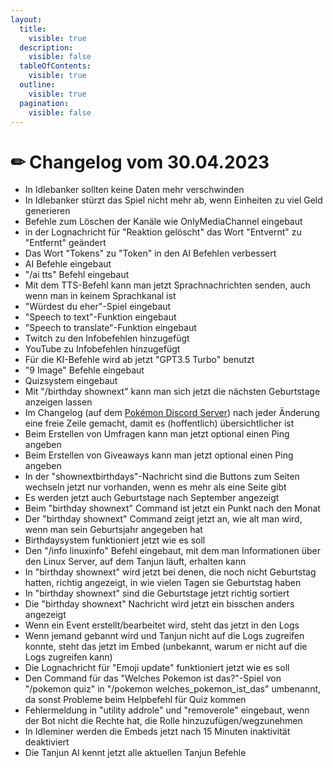 ```yaml
---
layout:
  title:
    visible: true
  description:
    visible: false
  tableOfContents:
    visible: true
  outline:
    visible: true
  pagination:
    visible: false
---
```


# ✏ Changelog vom 30.04.2023

* In Idlebanker sollten keine Daten mehr verschwinden
* In Idlebanker stürzt das Spiel nicht mehr ab, wenn Einheiten zu viel Geld generieren
* Befehle zum Löschen der Kanäle wie OnlyMediaChannel eingebaut
* in der Lognachricht für "Reaktion gelöscht" das Wort "Entvernt" zu "Entfernt" geändert
* Das Wort "Tokens" zu "Token" in den AI Befehlen verbessert
* AI Befehle eingebaut
* "/ai tts" Befehl eingebaut
* Mit dem TTS-Befehl kann man jetzt Sprachnachrichten senden, auch wenn man in keinem Sprachkanal ist
* "Würdest du eher"-Spiel eingebaut
* "Speech to text"-Funktion eingebaut
* "Speech to translate"-Funktion eingebaut
* Twitch zu den Infobefehlen hinzugefügt
* YouTube zu Infobefehlen hinzugefügt
* Für die KI-Befehle wird ab jetzt "GPT3.5 Turbo" benutzt
* "9 Image" Befehle eingebaut
* Quizsystem eingebaut
* Mit "/birthday shownext" kann man sich jetzt die nächsten Geburtstage anzeigen lassen
* Im Changelog (auf dem [Pokémon Discord Server](https://r.arion2000.xyz/discord/pokemon/invite/vanity)) nach jeder Änderung eine freie Zeile gemacht, damit es (hoffentlich) übersichtlicher ist
* Beim Erstellen von Umfragen kann man jetzt optional einen Ping angeben
* Beim Erstellen von Giveaways kann man jetzt optional einen Ping angeben
* In der "shownextbirthdays"-Nachricht sind die Buttons zum Seiten wechseln jetzt nur vorhanden, wenn es mehr als eine Seite gibt
* Es werden jetzt auch Geburtstage nach September angezeigt
* Beim "birthday shownext" Command ist jetzt ein Punkt nach den Monat
* Der "birthday shownext" Command zeigt jetzt an, wie alt man wird, wenn man sein Geburtsjahr angegeben hat
* Birthdaysystem funktioniert jetzt wie es soll
* Den "/info linuxinfo" Befehl eingebaut, mit dem man Informationen über den Linux Server, auf dem Tanjun läuft, erhalten kann
* In "birthday shownext" wird jetzt bei denen, die noch nicht Geburtstag hatten, richtig angezeigt, in wie vielen Tagen sie Geburtstag haben
* In "birthday shownext" sind die Geburtstage jetzt richtig sortiert
* Die "birthday shownext" Nachricht wird jetzt ein bisschen anders angezeigt
* Wenn ein Event erstellt/bearbeitet wird, steht das jetzt in den Logs
* Wenn jemand gebannt wird und Tanjun nicht auf die Logs zugreifen konnte, steht das jetzt im Embed (unbekannt, warum er nicht auf die Logs zugreifen kann)
* Die Lognachricht für "Emoji update" funktioniert jetzt wie es soll
* Den Command für das "Welches Pokemon ist das?"-Spiel von "/pokemon quiz" in "/pokemon welches\_pokemon\_ist\_das" umbenannt, da sonst Probleme beim Helpbefehl für Quiz kommen
* Fehlermeldung in "utility addrole" und "removerole" eingebaut, wenn der Bot nicht die Rechte hat, die Rolle hinzuzufügen/wegzunehmen
* In Idleminer werden die Embeds jetzt nach 15 Minuten inaktivität deaktiviert
* Die Tanjun AI kennt jetzt alle aktuellen Tanjun Befehle
